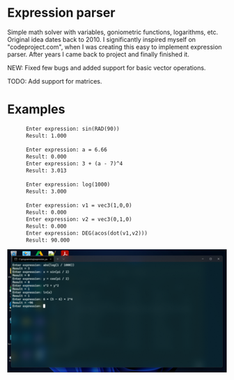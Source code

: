 # Expression parser


 Simple math solver with variables, goniometric functions, logarithms, etc. Original idea dates back to 2010. I significantly inspired myself on "codeproject.com", when I was creating this easy to implement expression parser. After years I came back to project and finally finished it. 


 NEW: Fixed few bugs and added support for basic vector operations.
 
 TODO: Add support for matrices.
 
 # Examples
 
          Enter expression: sin(RAD(90))
          Result: 1.000
          
          Enter expression: a = 6.66
          Result: 0.000
          Enter expression: 3 + (a - 7)^4
          Result: 3.013
          
          Enter expression: log(1000)
          Result: 3.000
          
          Enter expression: v1 = vec3(1,0,0)
          Result: 0.000
          Enter expression: v2 = vec3(0,1,0)
          Result: 0.000
          Enter expression: DEG(acos(dot(v1,v2)))
          Result: 90.000
          


  [![Expression input](https://github.com/eWillyo/ExpressionParser/blob/a966ae5f640ba9ece3d49580170910264f50ac47/expression_input.png?raw=true)](https://www.youtube.com/watch?v=lFQNcjrtSyo)
